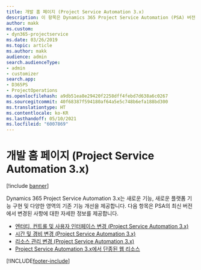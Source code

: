 ```yaml
---
title: 개발 홈 페이지 (Project Service Automation 3.x)
description: 이 항목은 Dynamics 365 Project Service Automation (PSA) 버전 3.x를 위한 개발 정보를 제공하는 항목에 대한 링크를 제공합니다.
author: makk
ms.custom:
- dyn365-projectservice
ms.date: 03/26/2019
ms.topic: article
ms.author: makk
audience: admin
search.audienceType:
- admin
- customizer
search.app:
- D365PS
- ProjectOperations
ms.openlocfilehash: a9db51ea8e29420f2258dff4febd7d638a6c0267
ms.sourcegitcommit: 40f68387f594180af64a5e5c748b6efa188bd300
ms.translationtype: HT
ms.contentlocale: ko-KR
ms.lasthandoff: 05/10/2021
ms.locfileid: "6007869"
---
```

# <a name="development-home-page-project-service-automation-3x"></a>개발 홈 페이지 (Project Service Automation 3.x)

[!include [banner](../../includes/psa-now-project-operations.md)]

Dynamics 365 Project Service Automation 3.x는 새로운 기능, 새로운 플랫폼 기능 구현 및 다양한 영역의 기존 기능 개선을 제공합니다. 다음 항목은 PSA의 최신 버전에서 변경된 사항에 대한 자세한 정보를 제공합니다.

- [엔터티, 컨트롤 및 사용자 인터페이스 변경 (Project Service Automation 3.x)](../developer-guides/entity-changes-v3.x.md)
- [시간 및 경비 변경 (Project Service Automation 3.x)](../developer-guides/time-expense-changes-v3.x.md)
- [리소스 관리 변경 (Project Service Automation 3.x)](../developer-guides/resource-management-changes-v3.x.md)
- [Project Service Automation 3.x에서 단종된 웹 리소스](../developer-guides/web-resources-deprecated-v3.x.md)


[!INCLUDE[footer-include](../../includes/footer-banner.md)]